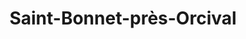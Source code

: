---
title: Saint-Bonnet-près-Orcival
url: /saint-bonnet-pres-orcival/
latitude: 45.707
longitude: 2.859
---